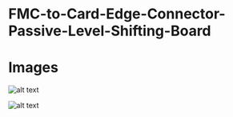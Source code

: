 # FMC-to-Card-Edge-Connector-Passive-Level-Shifting-Board


# Images

![alt text](https://github.com/richardmcmanusjr/FMC-to-Card-Edge-Level-Shifter/blob/main/BlockDiagram.png?raw=true)

![alt text](https://github.com/richardmcmanusjr/FMC-to-Card-Edge-Level-Shifter/blob/main/F2CE_Social_Preview.png?raw=true)
